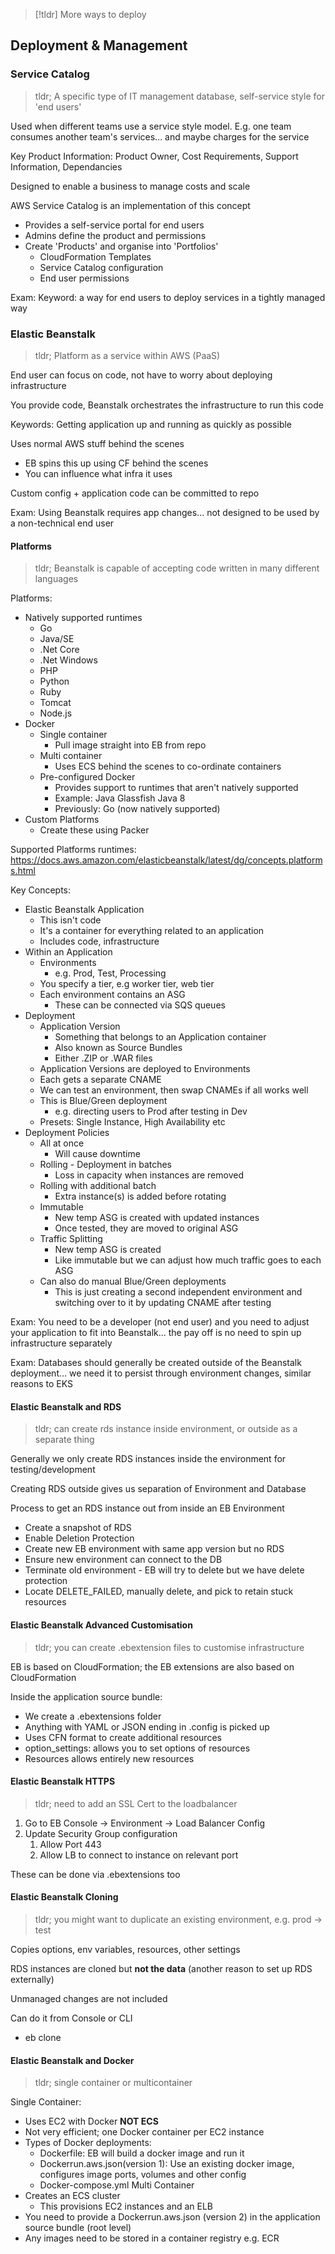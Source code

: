 > [!tldr] More ways to deploy
## Deployment & Management
### Service Catalog

> tldr; A specific type of IT management database, self-service style for 'end users'

Used when different teams use a service style model. E.g. one team consumes another team's services... and maybe charges for the service

Key Product Information: Product Owner, Cost Requirements, Support Information, Dependancies

Designed to enable a business to manage costs and scale

AWS Service Catalog is an implementation of this concept
- Provides a self-service portal for end users
- Admins define the product and permissions
- Create 'Products' and organise into 'Portfolios'
	- CloudFormation Templates
	- Service Catalog configuration
	- End user permissions

Exam: Keyword: a way for end users to deploy services in a tightly managed way

### Elastic Beanstalk

> tldr; Platform as a service within AWS (PaaS)

End user can focus on code, not have to worry about deploying infrastructure

You provide code, Beanstalk orchestrates the infrastructure to run this code

Keywords: Getting application up and running as quickly as possible

Uses normal AWS stuff behind the scenes
- EB spins this up using CF behind the scenes
- You can influence what infra it uses

Custom config + application code can be committed to repo

Exam: Using Beanstalk requires app changes... not designed to be used by a non-technical end user
#### Platforms

> tldr; Beanstalk is capable of accepting code written in many different languages

Platforms:
- Natively supported runtimes
	- Go
	- Java/SE
	- .Net Core
	- .Net Windows
	- PHP
	- Python
	- Ruby
	- Tomcat
	- Node.js
- Docker
	- Single container
		- Pull image straight into EB from repo
	- Multi container
		- Uses ECS behind the scenes to co-ordinate containers
	- Pre-configured Docker
		- Provides support to runtimes that aren't natively supported
		- Example: Java Glassfish Java 8
		- Previously: Go (now natively supported)
- Custom Platforms
	- Create these using Packer

Supported Platforms runtimes: https://docs.aws.amazon.com/elasticbeanstalk/latest/dg/concepts.platforms.html

Key Concepts:
- Elastic Beanstalk Application
	- This isn't code
	- It's a container for everything related to an application
	- Includes code, infrastructure
- Within an Application
	- Environments
		- e.g. Prod, Test, Processing
	- You specify a tier, e.g worker tier, web tier
	- Each environment contains an ASG
		- These can be connected via SQS queues
- Deployment
	- Application Version
		- Something that belongs to an Application container
		- Also known as Source Bundles
		- Either .ZIP or .WAR files
	- Application Versions are deployed to Environments
	- Each gets a separate CNAME
	- We can test an environment, then swap CNAMEs if all works well
	- This is Blue/Green deployment
		- e.g. directing users to Prod after testing in Dev
	- Presets: Single Instance, High Availability etc
- Deployment Policies
	- All at once
		- Will cause downtime
	- Rolling - Deployment in batches
		- Loss in capacity when instances are removed
	- Rolling with additional batch
		- Extra instance(s) is added before rotating
	- Immutable
		- New temp ASG is created with updated instances
		- Once tested, they are moved to original ASG
	- Traffic Splitting
		- New temp ASG is created
		- Like immutable but we can adjust how much traffic goes to each ASG
	- Can also do manual Blue/Green deployments
		- This is just creating a second independent environment and switching over to it by updating CNAME after testing

Exam: You need to be a developer (not end user) and you need to adjust your application to fit into Beanstalk... the pay off is no need to spin up infrastructure separately

Exam: Databases should generally be created outside of the Beanstalk deployment... we need it to persist through environment changes, similar reasons to EKS

#### Elastic Beanstalk and RDS

> tldr; can create rds instance inside environment, or outside as a separate thing

Generally we only create RDS instances inside the environment for testing/development

Creating RDS outside gives us separation of Environment and Database

Process to get an RDS instance out from inside an EB Environment
- Create a snapshot of RDS
- Enable Deletion Protection
- Create new EB environment with same app version but no RDS
- Ensure new environment can connect to the DB
- Terminate old environment - EB will try to delete but we have delete protection
- Locate DELETE_FAILED, manually delete, and pick to retain stuck resources

#### Elastic Beanstalk Advanced Customisation

> tldr; you can create .ebextension files to customise infrastructure

EB is based on CloudFormation; the EB extensions are also based on CloudFormation

Inside the application source bundle:
- We create a .ebextensions folder
- Anything with YAML or JSON ending in .config is picked up
- Uses CFN format to create additional resources
- option_settings: allows you to set options of resources
- Resources allows entirely new resources

#### Elastic Beanstalk HTTPS

> tldr; need to add an SSL Cert to the loadbalancer

1. Go to EB Console -> Environment -> Load Balancer Config
2. Update Security Group configuration
	1. Allow Port 443
	2. Allow LB to connect to instance on relevant port

These can be done via .ebextensions too

#### Elastic Beanstalk Cloning

> tldr; you might want to duplicate an existing environment, e.g. prod -> test

Copies options, env variables, resources, other settings

RDS instances are cloned but **not the data**
(another reason to set up RDS externally)

Unmanaged changes are not included

Can do it from Console or CLI
- eb clone

#### Elastic Beanstalk and Docker

> tldr; single container or multicontainer

Single Container:
- Uses EC2 with Docker **NOT ECS**
- Not very efficient; one Docker container per EC2 instance
- Types of Docker deployments:
	- Dockerfile: EB will build a docker image and run it
	- Dockerrun.aws.json(version 1): Use an existing docker image, configures image ports, volumes and other config
	- Docker-compose.yml
Multi Container
- Creates an ECS cluster
	- This provisions EC2 instances and an ELB
- You need to provide a Dockerrun.aws.json (version 2) in the application source bundle (root level)
- Any images need to be stored in a container registry e.g. ECR


